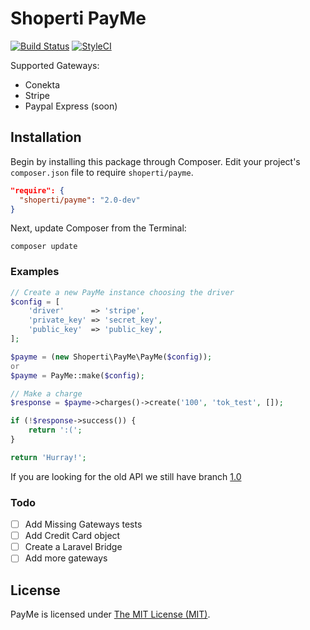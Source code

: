 # Shoperti PayMe

[![Build Status](https://travis-ci.org/Shoperti/Payme.svg)](https://travis-ci.org/Shoperti/Payme)
[![StyleCI](https://styleci.io/repos/24345061/shield)](https://styleci.io/repos/24345061)

Supported Gateways:
* Conekta
* Stripe
* Paypal Express (soon)

## Installation

Begin by installing this package through Composer. Edit your project's `composer.json` file to require `shoperti/payme`.

```json
"require": {
  "shoperti/payme": "2.0-dev"
}
```

Next, update Composer from the Terminal:

	composer update

### Examples

```php
// Create a new PayMe instance choosing the driver
$config = [
	'driver'	  => 'stripe',
	'private_key' => 'secret_key',
	'public_key'  => 'public_key',
];

$payme = (new Shoperti\PayMe\PayMe($config));
or
$payme = PayMe::make($config);

// Make a charge
$response = $payme->charges()->create('100', 'tok_test', []);

if (!$response->success()) {
	return ':(';
}

return 'Hurray!';
```

If you are looking for the old API we still have branch [1.0](https://github.com/Shoperti/Payme/tree/1.0)

### Todo

- [ ] Add Missing Gateways tests
- [ ] Add Credit Card object
- [ ] Create a Laravel Bridge
- [ ] Add more gateways

## License

PayMe is licensed under [The MIT License (MIT)](LICENSE).
